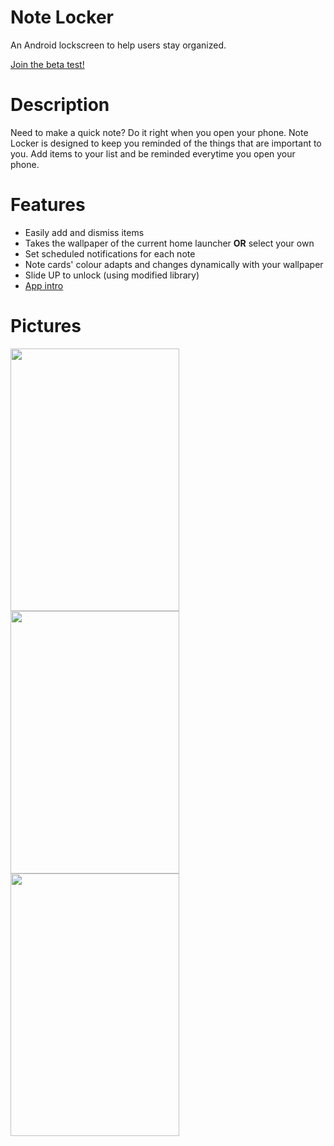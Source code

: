 # Note Locker
An Android lockscreen to help users stay organized.

<a href = "https://play.google.com/apps/testing/com.dev.fondson.NoteLocker">Join the beta test!</a>

# Description
Need to make a quick note? Do it right when you open your phone. Note Locker is designed to keep you reminded of the things that are important to you. Add items to your list and 
be reminded everytime you open your phone.

# Features
- Easily add and dismiss items
- Takes the wallpaper of the current home launcher <b>OR</b> select your own
- Set scheduled notifications for each note
- Note cards' colour adapts and changes dynamically with your wallpaper
- Slide UP to unlock (using modified library)
- <a href ="https://github.com/PaoloRotolo/AppIntro"> App intro</a>


# Pictures
<img src="https://dl2.pushbulletusercontent.com/kR6kKLBdaRvw53IgqWRjf4GltDhnqbLC/UZDeviceArtGeneratorImg2017-03-04-11-50-49.jpg" width="270px" height="420px" /> <img src="https://dl2.pushbulletusercontent.com/oPlYQElljCejymwGMR2kYAC39baJudyl/UZDeviceArtGeneratorImg2017-03-04-11-52-36.jpg" width="270px" height="420px" /> <img src="https://dl2.pushbulletusercontent.com/dRp3X2Hsyw9MQlUkLJ22yNFW0kKvDuCO/UZDeviceArtGeneratorImg2017-03-04-11-53-15.jpg" width="270px" height="420px" />
